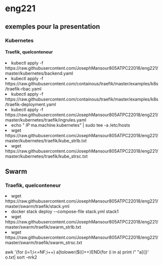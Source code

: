 # eng221 
## exemples pour la presentation
### Kubernetes
 
#### Traefik, quelconteneur
<li> kubectl apply -f https://raw.githubusercontent.com/JosephMansour805ATPC22018/eng221/master/kubernetes/backend.yaml
<li> kubectl apply -f https://raw.githubusercontent.com/containous/traefik/master/examples/k8s/traefik-rbac.yaml
<li> kubectl apply -f https://raw.githubusercontent.com/containous/traefik/master/examples/k8s/traefik-deployment.yaml
<li> kubectl apply -f https://raw.githubusercontent.com/JosephMansour805ATPC22018/eng221/master/kubernetes/traefik/ingrules.yaml
<li> echo "<i> IP </i> ma.machine.kubernetes" | sudo tee -a /etc/hosts
<li> wget https://raw.githubusercontent.com/JosephMansour805ATPC22018/eng221/master/kubernetes/traefik/kube_strlb.txt
<li> wget https://raw.githubusercontent.com/JosephMansour805ATPC22018/eng221/master/kubernetes/traefik/kube_strsc.txt

  
## Swarm
### Traefik, quelconteneur
<li> wget https://raw.githubusercontent.com/JosephMansour805ATPC22018/eng221/master/swarm/traefik/stack.yml 
<li> docker stack deploy --compose-file stack.yml stack1
<li> wget https://raw.githubusercontent.com/JosephMansour805ATPC22018/eng221/master/swarm/traefik/swarm_strlb.txt
<li> wget https://raw.githubusercontent.com/JosephMansour805ATPC22018/eng221/master/swarm/traefik/swarm_strsc.txt

awk '{for (i=1;i<=NF;i++) a[tolower($i)]++}END{for (i in a) print i" "a[i]}' o.txt| sort -nrk2

